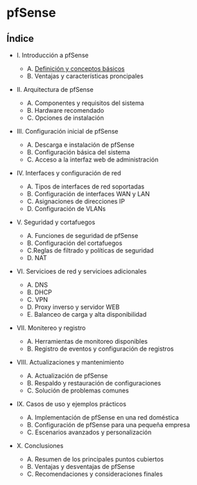 # pfSense

## Índice

- I. Introducción a pfSense
  - A. [Definición y conceptos básicos](apartados/introduccion.md)
  - B. Ventajas y características proncipales 
  
- II. Arquitectura de pfSense
  - A. Componentes y requisitos del sistema
  - B. Hardware recomendado
  - C. Opciones de instalación
  
- III. Configuración inicial de pfSense
  - A. Descarga e instalación de pfSense
  - B. Configuración básica del sistema
  - C. Acceso a la interfaz web de administración
  
- IV. Interfaces y configuración de red
  - A. Tipos de interfaces de red soportadas
  - B. Configuración de interfaces WAN y LAN
  - C. Asignaciones de direcciones IP
  - D. Configuración de VLANs
  
- V. Seguridad y cortafuegos
  - A. Funciones de seguridad de pfSense
  - B. Configuración del cortafuegos
  - C.Reglas de filtrado y políticas de seguridad
  - D. NAT
  
 - VI. Servicioes de red y servicioes adicionales
   - A. DNS
   - B. DHCP
   - C. VPN
   - D. Proxy inverso y servidor WEB
   - E. Balanceo de carga y alta disponibilidad
   
 - VII. Monitereo y registro
   - A. Herramientas de monitoreo disponibles
   - B. Registro de eventos y configuración de registros
   
 - VIII. Actualizaciones y mantenimiento
   - A. Actualización de pfSense
   - B. Respaldo y restauración de configuraciones
   - C. Solución de problemas comunes
 
 - IX. Casos de uso y ejemplos prácticos
   - A. Implementación de pfSense en una red doméstica
   - B. Configuración de pfSense para una pequeña empresa
   - C. Escenarios avanzados y personalización
   
 - X. Conclusiones
   - A. Resumen de los principales puntos cubiertos
   - B. Ventajas y desventajas de pfSense
   - C. Recomendaciones y consideraciones finales
